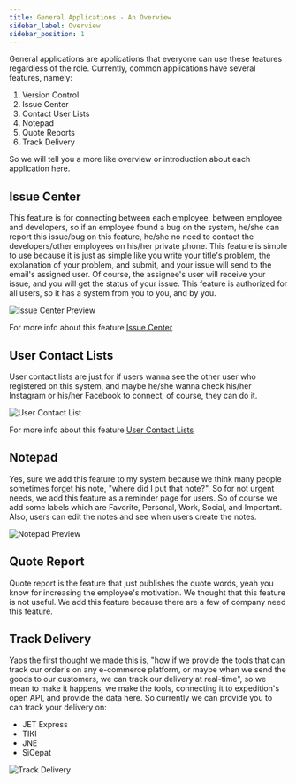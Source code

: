 ```yaml
---
title: General Applications - An Overview
sidebar_label: Overview
sidebar_position: 1
---
```


General applications are applications that everyone can use these features regardless of the role. Currently, common applications have several features, namely: 
1. Version Control
2. Issue Center
3. Contact User Lists
4. Notepad
5. Quote Reports
6. Track Delivery

So we will tell you a more like overview or introduction about each application here.

## Issue Center
This feature is for connecting between each employee, between employee and developers, so if an employee found a bug on the system, he/she can report this issue/bug on this feature, he/she no need to contact the developers/other employees on his/her private phone. This feature is simple to use because it is just as simple like you write your title's problem, the explanation of your problem, and submit, and your issue will send to the email's assigned user. Of course, the assignee's user will receive your issue, and you will get the status of your issue. This feature is authorized for all users, so it has a system from you to you, and by you.

![Issue Center Preview](https://res.cloudinary.com/boxity-id/image/upload/r_10/v1628963983/docs/issue%20center/Screenshot_2021-08-15_at_00.59.37_ekkssz.png)

For more info about this feature [Issue Center](/general-applications/issue-center)

## User Contact Lists
User contact lists are just for if users wanna see the other user who registered on this system, and maybe he/she wanna check his/her Instagram or his/her Facebook to connect, of course, they can do it.

![User Contact List](https://res.cloudinary.com/boxity-id/image/upload/r_10/v1628964316/docs/contact%20lists/Screenshot_2021-08-15_at_01.04.56_dtbxlf.png)

For more info about this feature [User Contact Lists](/general-applications/user-contact-list)

## Notepad
Yes, sure we add this feature to my system because we think many people sometimes forget his note, "where did I put that note?". So for not urgent needs, we add this feature as a reminder page for users.
So of course we add some labels which are Favorite, Personal, Work, Social, and Important. Also, users can edit the notes and see when users create the notes.

![Notepad Preview](https://res.cloudinary.com/boxity-id/image/upload/r_10/v1628964406/docs/notepad/Screenshot_2021-08-15_at_01.06.43_xhxwmj.png)

<!-- For more info about this feature [Notepad](/general-applications/notepad) -->

## Quote Report
Quote report is the feature that just publishes the quote words, yeah you know for increasing the employee's motivation. We thought that this feature is not useful. We add this feature because there are a few of company need this feature. 

<!-- For more info about this feature [Quote Report](/general-applications/quote-report) -->

## Track Delivery
Yaps the first thought we made this is, "how if we provide the tools that can track our order's on any e-commerce platform, or maybe when we send the goods to our customers, we can track our delivery at real-time", so we mean to make it happens, we make the tools, connecting it to expedition's open API, and provide the data here. So currently we can provide you to can track your delivery on:
- JET Express
- TIKI
- JNE
- SiCepat

![Track Delivery](https://res.cloudinary.com/boxity-id/image/upload/r_10/v1628966380/docs/track%20delivery/Screenshot_2021-08-15_at_01.39.23_dkpuc9.png)

<!-- For more info about this feature [Track Delivery](/general-applications/track-delivery) -->